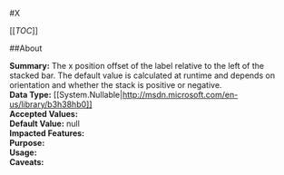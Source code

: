 #X

[[_TOC_]]

##About

**Summary:**  The x position offset of the label relative to the left of the stacked bar. The default value is calculated at runtime and depends on orientation and whether the stack is positive or negative.   
**Data Type:** [[System.Nullable|http://msdn.microsoft.com/en-us/library/b3h38hb0]]  
**Accepted Values:**   
**Default Value:** null  
**Impacted Features:**   
**Purpose:**   
**Usage:**   
**Caveats:**   

